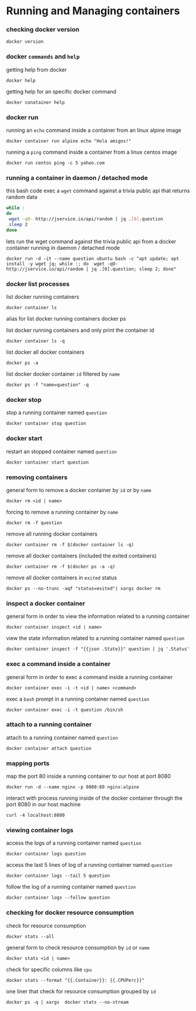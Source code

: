 # Running and Managing containers

### checking docker version
    docker version

### docker `commands` and `help`
getting help from docker

    docker help

getting help for an specific docker command

    docker conatainer help

### docker run
running an `echo` command inside a container from an linux alpine image

    docker container run alpine echo "Hola amigos!"

running a `ping` command inside a container from a linux centos image

    docker run centos ping -c 5 yahoo.com

### running a container in daemon / detached mode
this bash code exec a `wget` command against a trivia public api that returns random data
``` bash
while :
do
 wget -qO- http://jservice.io/api/random | jq .[0].question
 sleep 2
done
```

lets run the wget command against the trivia public api from a docker container running in daemon / detached mode

    docker run -d -it --name question ubuntu bash -c "apt update; apt install -y wget jq; while :; do  wget -qO- http://jservice.io/api/random | jq .[0].question; sleep 2; done"

### docker list processes
list docker running containers

    docker container ls

alias for list docker running containers
    docker ps

list docker running containers and only print the container id

    docker container ls -q

list docker all docker containers

    docker ps -a

list docker docker container `id` filtered by `name`

    docker ps -f "name=question" -q

### docker stop
stop a running container named `question`

    docker container stop question

### docker start
restart an stopped container named `question`

    docker container start question

### removing containers
general form to remove a docker container by `id` or by `name`

    docker rm <id | name>

forcing to remove a running container by `name`

    docker rm -f question

remove all running docker containers

    docker container rm -f $(docker container ls -q)

remove all docker containers (included the exited containers)

    docker container rm -f $(docker ps -a -q)

remove all docker containers in `exited` status

    docker ps --no-trunc -aqf "status=exited"| xargs docker rm

### inspect a docker container
general form in order to view the information related to a running container

    docker container inspect <id | name>

view the state information related to a running container named `question`

    docker container inspect -f "{{json .State}}" question | jq '.Status'

### exec a command inside a container
general form in order to exec a command inside a running container

    docker container exec -i -t <id | name> <command>

exec a `bash` prompt in a running container named `question`

    docker container exec -i -t question /bin/sh

### attach to a running container
attach to a running container named `question`

    docker container attach question

### mapping ports
map the port 80 inside a running container to our host at port 8080

    docker run -d --name nginx -p 8080:80 nginx:alpine

interact with process running inside of the docker container through the port 8080 in our host machine

    curl -4 localhost:8080

### viewing container logs
access the logs of a running container named `question`

    docker container logs question

access the last 5 lines of log of a running container named `question`

    docker container logs --tail 5 question

follow the log of a running container named `question`

    docker container logs --follow question

### checking for docker resource consumption
check for resource consumption

    docker stats --all

general form to check resource consumption by `id` or `name`

    docker stats <id | name>

check for specific columns like `cpu`

    docker stats --format "{{.Container}}: {{.CPUPerc}}"

one liner that check for resource consumption grouped by `id`

    docker ps -q | xargs  docker stats --no-stream
